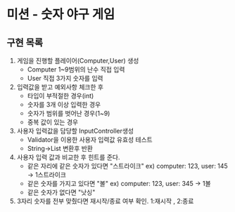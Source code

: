 # 미션 - 숫자 야구 게임

## 구현 목록

1. 게임을 진행할 플레이어(Computer,User) 생성
    - Computer 1~9범위의 난수 직접 입력
    - User 직접 3가지 숫자를 입력
2. 입력값을 받고 예외사항 체크한 후
    - 타입이 부적절한 경우(int)
    - 숫자를 3개 이상 입력한 경우
    - 숫자가 범위를 벗어난 경우(1~9)
    - 중복 값이 있는 경우
3. 사용자 입력값을 담당할 InputController생성
    - Validator을 이용한 사용자 입력값 유효성 테스트
    - String->List<Integer> 변환후 반환
4. 사용자 입력 값과 비교한 후 힌트를 준다.
    - 같은 자리에 같은 숫자가 있다면 "스트라이크" ex) computer: 123, user: 145 → 1스트라이크
    - 같은 숫자를 가지고 있다면 "볼" ex) computer: 123, user: 345 → 1볼
    - 같은 숫자가 없다면 "낫싱"
5. 3자리 숫자를 전부 맞췄다면 재시작/종료 여부 확인. 1:재시작 , 2:종료